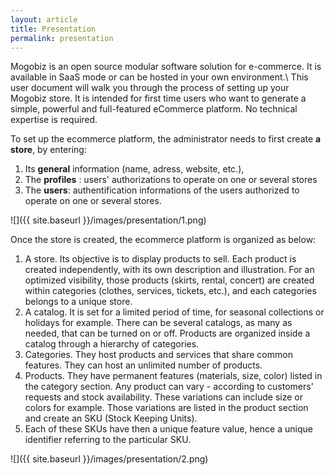 ```yaml
---
layout: article
title: Presentation
permalink: presentation
---
```

Mogobiz is an open source modular software solution for e-commerce. It is available in SaaS mode or can be hosted in your own environment.\\
This user document will walk you through the process of setting up your Mogobiz store. It is intended for first time users who want to generate a simple, powerful and full-featured eCommerce platform. No technical expertise is required.

To set up the ecommerce platform, the administrator needs to first create **a store**, by entering:

1. Its **general** information (name, adress, website, etc.), 
2. The **profiles** : users' authorizations to operate on one or several stores
3. The **users**:  authentification informations of the users authorized to operate on one or several stores.

![]({{ site.baseurl }}/images/presentation/1.png)

Once the store is created, the ecommerce platform is organized as below:

1. A store. Its objective is to display products to sell. 
Each product is created independently, with its own description and illustration. For an optimized visibility, those products (skirts, rental, concert) are created within categories (clothes, services, tickets, etc.), and each categories belongs to a unique store. 
2. A catalog. It is set for a limited period of time, for seasonal collections or holidays for example. There can be several catalogs, as many as needed, that can be turned on or off. Products are organized inside a catalog through a hierarchy of categories.
3. Categories. They host products and services that share common features. They can host an unlimited number of products. 
4. Products. They have permanent features (materials, size, color) listed in the category section. Any product can vary - according to customers' requests and stock availability. These variations can include size or colors for example. Those variations are listed in the product section and create an SKU (Stock Keeping Units). 
5. Each of these SKUs have then a unique feature value, hence a unique identifier referring to the particular SKU.

![]({{ site.baseurl }}/images/presentation/2.png)